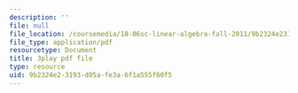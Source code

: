 ```yaml
---
description: ''
file: null
file_location: /coursemedia/18-06sc-linear-algebra-fall-2011/9b2324e23193d05afe3a6f1a555f60f5_23LLB9mNJvc.pdf
file_type: application/pdf
resourcetype: Document
title: 3play pdf file
type: resource
uid: 9b2324e2-3193-d05a-fe3a-6f1a555f60f5
---
```

